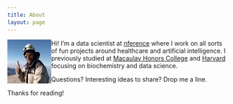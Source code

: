 ```yaml
---
title: About
layout: page
---
```



<img align="left" width="100" height="100" src="/assets/images/2profile.jpg">

Hi! I’m a data scientist at [nference](https://nference.ai/) where I work on all sorts of fun projects around healthcare and artificial intelligence. I previously studied at [Macaulay Honors College](https://macaulay.cuny.edu/) and [Harvard](https://www.hsph.harvard.edu/) focusing on biochemistry and data science. 

Questions? Interesting ideas to share? Drop me a line. 

Thanks for reading!</div>


